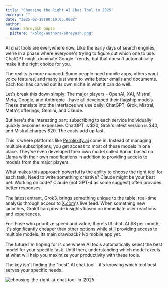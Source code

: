 ```yaml
---
title: "Choosing the Right AI Chat Tool in 2025"
excerpt: ""
date: "2025-02-19T00:10:05.000Z"
author:
  name: Shreyash Gupta
  picture: "/blog/authors/shreyash.png"
---
```


AI chat tools are everywhere now. Like the early days of search engines, we're in a phase where everyone's trying to figure out which one to use. ChatGPT might dominate Google Trends, but that doesn't automatically make it the right choice for you.

The reality is more nuanced. Some people need mobile apps, others want voice features, and many just want to write better emails and documents. Each tool has carved out its own niche in what it can do well.

Let's break this down simply: The major players - OpenAI, XAI, Mistral, Meta, Google, and Anthropic - have all developed their flagship models. These translate into the interfaces we use daily: ChatGPT, Grok, Mistral, Meta's offerings, Gemini, and Claude.

But here's the interesting part: subscribing to each service individually quickly becomes expensive. ChatGPT is $20, Grok's latest version is $40, and Mistral charges $20. The costs add up fast.

This is where platforms like [Perplexity.ai](http://Perplexity.ai) come in. Instead of managing multiple subscriptions, you get access to most of these models in one place. They've even developed their own model called Sonar, based on Llama with their own modifications in addition to providing access to models from the major players.

What makes this approach powerful is the ability to choose the right tool for each task. Need to write something creative? Claude might be your best bet. Working on code? Claude (not GPT-4 as some suggest) often provides better responses.

The latest entrant, Grok3, brings something unique to the table: real-time analysis through access to [X.com](http://X.com)'s live feed. When something new launches, Grok3 can provide insights based on immediate user reactions and experiences.

For those who prioritize speed and value, there's t3.chat. At $8 per month, it's significantly cheaper than other options while still providing access to multiple models. Its main drawback? No mobile app yet.

The future I'm hoping for is one where AI tools automatically select the best model for your specific task. Until then, understanding which model excels at what will help you maximize your productivity with these tools.

The key isn't finding the "best" AI chat tool - it's knowing which tool best serves your specific needs. 

![choosing-the-right-ai-chat-tool-in-2025](/blog/content/choosing-the-right-ai-chat-tool-in-2025.png)